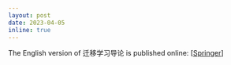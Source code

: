 ```yaml
---
layout: post
date: 2023-04-05
inline: true
---
```


The English version of 迁移学习导论 is published online: [[Springer](https://link.springer.com/book/10.1007/978-981-19-7584-4)]